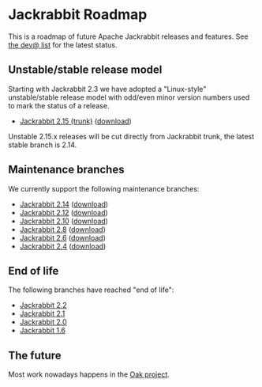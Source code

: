 <!--
   Licensed to the Apache Software Foundation (ASF) under one or more
   contributor license agreements.  See the NOTICE file distributed with
   this work for additional information regarding copyright ownership.
   The ASF licenses this file to You under the Apache License, Version 2.0
   (the "License"); you may not use this file except in compliance with
   the License.  You may obtain a copy of the License at

       http://www.apache.org/licenses/LICENSE-2.0

   Unless required by applicable law or agreed to in writing, software
   distributed under the License is distributed on an "AS IS" BASIS,
   WITHOUT WARRANTIES OR CONDITIONS OF ANY KIND, either express or implied.
   See the License for the specific language governing permissions and
   limitations under the License.
-->

Jackrabbit Roadmap
==================
This is a roadmap of future Apache Jackrabbit releases and features. See [the dev@ list](mailing-lists.html)
for the latest status.


Unstable/stable release model
-----------------------------
Starting with Jackrabbit 2.3 we have adopted a "Linux-style"
unstable/stable release model with odd/even minor version numbers used to
mark the status of a release.

* [Jackrabbit 2.15 (trunk)](https://svn.apache.org/repos/asf/jackrabbit/trunk/) ([download](downloads.html#v2.15))

Unstable 2.15.x releases will be cut directly from
Jackrabbit trunk, the latest stable branch is 2.14.

Maintenance branches
--------------------
We currently support the following maintenance branches:

* [Jackrabbit 2.14](https://svn.apache.org/repos/asf/jackrabbit/branches/2.14/) ([download](downloads.html#v2.14))
* [Jackrabbit 2.12](https://svn.apache.org/repos/asf/jackrabbit/branches/2.12/) ([download](downloads.html#v2.12))
* [Jackrabbit 2.10](https://svn.apache.org/repos/asf/jackrabbit/branches/2.10/) ([download](downloads.html#v2.10))
* [Jackrabbit 2.8](https://svn.apache.org/repos/asf/jackrabbit/branches/2.8/) ([download](downloads.html#v2.8))
* [Jackrabbit 2.6](https://svn.apache.org/repos/asf/jackrabbit/branches/2.6/) ([download](downloads.html#v2.6))
* [Jackrabbit 2.4](https://svn.apache.org/repos/asf/jackrabbit/branches/2.4/) ([download](downloads.html#v2.4))

End of life
-----------
The following branches have reached "end of life":

* [Jackrabbit 2.2](https://svn.apache.org/repos/asf/jackrabbit/branches/2.2/)
* [Jackrabbit 2.1](https://svn.apache.org/repos/asf/jackrabbit/branches/2.1/)
* [Jackrabbit 2.0](https://svn.apache.org/repos/asf/jackrabbit/branches/2.0/)
* [Jackrabbit 1.6](https://svn.apache.org/repos/asf/jackrabbit/branches/1.6/)



The future
----------

Most work nowadays happens in the [Oak project](http://jackrabbit.apache.org/oak/docs/index.html).